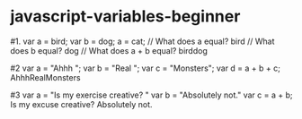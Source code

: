 # javascript-variables-beginner

#1.
    var a = bird;
    var b = dog;
    a = cat;
    // What does a equal? bird
    // What does b equal? dog
    // What does a + b equal? birddog

#2
    var a = "Ahhh ";
    var b = "Real ";
    var c = "Monsters";
    var d = a + b + c;  AhhhRealMonsters

#3
    var a = "Is my exercise creative? "
    var b = "Absolutely not."
    var c = a + b; Is my excuse creative? Absolutely not.
